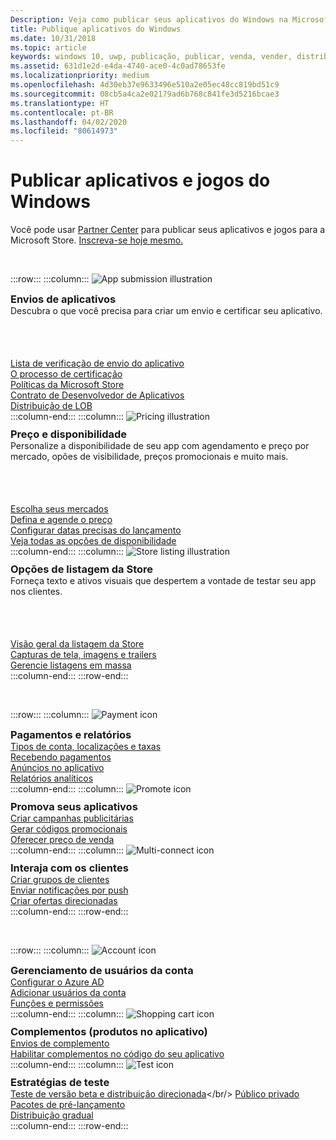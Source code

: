 ```yaml
---
Description: Veja como publicar seus aplicativos do Windows na Microsoft Store.
title: Publique aplicativos do Windows
ms.date: 10/31/2018
ms.topic: article
keywords: windows 10, uwp, publicação, publicar, venda, vender, distribuir, distribuição, store, painel
ms.assetid: 631d1e2d-e4da-4740-ace0-4c0ad78653fe
ms.localizationpriority: medium
ms.openlocfilehash: 4d30eb37e9633496e510a2e05ec48cc819bd51c9
ms.sourcegitcommit: 08cb5a4ca2e02179ad6b768c841fe3d5216bcae3
ms.translationtype: HT
ms.contentlocale: pt-BR
ms.lasthandoff: 04/02/2020
ms.locfileid: "80614973"
---
```

# <a name="publish-windows-apps-and-games"></a>Publicar aplicativos e jogos do Windows  

Você pode usar [Partner Center](https://partner.microsoft.com/dashboard) para publicar seus aplicativos e jogos para a Microsoft Store. [Inscreva-se hoje mesmo.](https://developer.microsoft.com/store/register)

<br/>

:::row:::
    :::column:::
        <img src="https://docs.microsoft.com/media/illustrations/teams-fast-track.svg" alt="App submission illustration" />
        <h3 style="margin-top: 10px; margin-bottom: 0px">Envios de aplicativos</h3>
        <p style="margin-top: 0px; margin-bottom: 50px">Descubra o que você precisa para criar um envio e certificar seu aplicativo.</p>
        <br>
        <a href="app-submissions.md">Lista de verificação de envio do aplicativo</a><br/>
        <a href="the-app-certification-process.md">O processo de certificação</a><br/>
        <a href="store-policies.md">Políticas da Microsoft Store</a><br/>
        <a href="//docs.microsoft.com/legal/windows/agreements/app-developer-agreement">Contrato de Desenvolvedor de Aplicativos</a><br/>
        <a href="distribute-lob-apps-to-enterprises.md">Distribuição de LOB</a><br/>
    :::column-end:::
    :::column:::
        <img src="https://docs.microsoft.com/media/illustrations/bcs-partner-advanced-management- billing-7.svg" alt="Pricing illustration" />
        <h3 style="margin-top: 10px; margin-bottom: 0px">Preço e disponibilidade</h3>
        <p style="margin-top: 0px; margin-bottom: 50px">Personalize a disponibilidade de seu app com agendamento e preço por mercado, opões de visibilidade, preços promocionais e muito mais.</p>
        <br>
        <a href="define-pricing-and-market-selection.md">Escolha seus mercados</a><br/>
        <a href="set-and-schedule-app-pricing.md">Defina e agende o preço </a><br/>
        <a href="configure-precise-release-scheduling.md">Configurar datas precisas do lançamento</a><br/>
        <a href="set-app-pricing-and-availability.md">Veja todas as opções de disponibilidade</a><br/>
    :::column-end:::
    :::column:::
        <img src="https://docs.microsoft.com/media/illustrations/biztalk-get-started-scenarios.svg" alt="Store listing illustration" />
        <h3 style="margin-top: 10px; margin-bottom: 0px">Opções de listagem da Store</h3>
        <p style="margin-top: 0px; margin-bottom: 50px">Forneça texto e ativos visuais que despertem a vontade de testar seu app nos clientes.</p>
        <br>
        <a href="create-app-store-listings.md">Visão geral da listagem da Store</a><br/>
        <a href="app-screenshots-and-images.md">Capturas de tela, imagens e trailers</a><br/>
        <a href="import-and-export-store-listings.md">Gerencie listagens em massa </a><br/>
    :::column-end:::
:::row-end:::

<br/>

:::row:::
    :::column:::
        <img src="https://docs.microsoft.com/media/illustrations/team-services-get-started-account-manager.svg" alt="Payment icon" />
        <h3 style="margin-top: 10px; margin-bottom: 0px">Pagamentos e relatórios</h3>
        <a href="account-types-locations-and-fees.md">Tipos de conta, localizações e taxas</a><br/>
        <a href="getting-paid-apps.md">Recebendo pagamentos</a><br/>
        <a href="in-app-ads.md">Anúncios no aplicativo</a><br/>
        <a href="analytics.md">Relatórios analíticos</a><br/>
    :::column-end:::
    :::column:::
        <img src="https://docs.microsoft.com/media/illustrations/ms365enterprise-partner-news-2.svg" alt="Promote icon" />
        <h3 style="margin-top: 10px; margin-bottom: 0px">Promova seus aplicativos</h3>
        <a href="create-an-ad-campaign-for-your-app.md">Criar campanhas publicitárias</a><br/>
        <a href="generate-promotional-codes.md">Gerar códigos promocionais</a><br/>
        <a href="put-apps-and-add-ons-on-sale.md">Oferecer preço de venda</a><br/>
    :::column-end:::
    :::column:::
        <img src="https://docs.microsoft.com/media/illustrations/virtualization-hperv-server-community.svg" alt="Multi-connect icon" />
        <h3 style="margin-top: 10px; margin-bottom: 0px">Interaja com os clientes</h3>
        <a href="create-customer-groups.md">Criar grupos de clientes</a><br/>
        <a href="send-push-notifications-to-your-apps-customers.md">Enviar notificações por push</a><br/>
        <a href="use-targeted-offers-to-maximize-engagement-and-conversions.md">Criar ofertas direcionadas</a><br/>
    :::column-end:::
:::row-end:::

<br/>

:::row:::
    :::column:::
        <img src="https://docs.microsoft.com/media/illustrations/bcs-user-management-add-customer-1.svg" alt="Account icon" />
        <h3 style="margin-top: 10px; margin-bottom: 0px">Gerenciamento de usuários da conta</h3>
        <a href="associate-azure-ad-with-dev-center.md">Configurar o Azure AD</a><br/>
        <a href="add-users-groups-and-azure-ad-applications.md">Adicionar usuários da conta</a><br/>
        <a href="set-custom-permissions-for-account-users.md">Funções e permissões</a><br/>
    :::column-end:::
    :::column:::
        <img src="https://docs.microsoft.com/media/illustrations/sql-get-started-download.svg" alt="Shopping cart icon" />
        <h3 style="margin-top: 10px; margin-bottom: 0px">Complementos (produtos no aplicativo)</h3>
        <a href="add-on-submissions.md">Envios de complemento</a><br/>
        <a href="../monetize/in-app-purchases-and-trials.md">Habilitar complementos no código do seu aplicativo</a><br/>
    :::column-end:::
    :::column:::
        <img src="https://docs.microsoft.com/media/illustrations/team-services-dev-ops-test.svg" alt="Test icon" />
        <h3 style="margin-top: 10px; margin-bottom: 0px">Estratégias de teste</h3>
        <a href="beta-testing-and-targeted-distribution.md">Teste de versão beta e distribuição direcionada</a></br/> <a href="choose-visibility-options.md#audience">Público privado</a><br/>
        <a href="package-flights.md">Pacotes de pré-lançamento</a><br/>
        <a href="gradual-package-rollout.md">Distribuição gradual</a><br/>
    :::column-end:::
:::row-end:::
